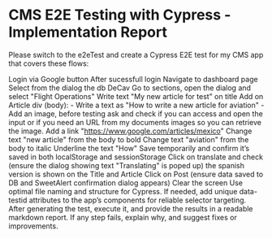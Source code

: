 # CMS E2E Testing with Cypress - Implementation Report

Please switch to the e2eTest and create a Cypress E2E test for my CMS app that covers these flows:

Login via Google button
After sucessfull login
Navigate to dashboard page
Select from the dialog the db DeCav
Go to sections, open the dialog and select "Flight Operations"
Write text "My new article for test" on title
Add on Article div (body): - Write a text as "How to write a new article for aviation" - Add an image, before testing ask and check if you can access and open the input or if you need an URL from my documents images so you can retrieve the image.
Add a link "https://www.google.com/articles/mexico"
Change text "new article" from the body to bold
Change text "aviation" from the body to italic
Underline the text "How"
Save temporarily and confirm it’s saved in both localStorage and sessionStorage
Click on translate and check (ensure the dialog showing text "Translating" is poped up) the spanish version is shown on the Title and Article
Click on Post (ensure data saved to DB and SweetAlert confirmation dialog appears)
Clear the screen
Use optimal file naming and structure for Cypress.
If needed, add unique data-testid attributes to the app’s components for reliable selector targeting.
After generating the test, execute it, and provide the results in a readable markdown report.
If any step fails, explain why, and suggest fixes or improvements.
